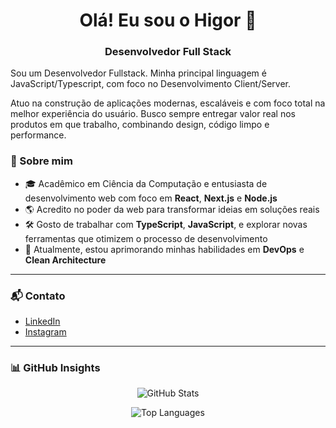 <h1 align="center">Olá! Eu sou o Higor 👋</h1>
<h3 align="center">Desenvolvedor Full Stack</h3>

<p align="left">
  Sou um Desenvolvedor Fullstack. Minha principal linguagem é JavaScript/Typescript, com foco no Desenvolvimento Client/Server.
</p>
<p align="left">
  Atuo na construção de aplicações modernas, escaláveis e com foco total na melhor experiência do usuário. Busco sempre entregar valor real nos produtos em que trabalho,       combinando design, código limpo e performance.
</p>

### 🚀 Sobre mim

- 🎓 Acadêmico em Ciência da Computação e entusiasta de desenvolvimento web com foco em **React**, **Next.js** e **Node.js**
- 🌎 Acredito no poder da web para transformar ideias em soluções reais
- 🛠️ Gosto de trabalhar com **TypeScript**, **JavaScript**, e explorar novas ferramentas que otimizem o processo de desenvolvimento
- 🌱 Atualmente, estou aprimorando minhas habilidades em **DevOps** e **Clean Architecture**

---

### 📬 Contato

- [LinkedIn](https://linkedin.com/in/pedro-higor-b8b546234)
- [Instagram](https://instagram.com/_higor.ss)
---

### 📊 GitHub Insights

<p align="center">
  <img src="https://github-readme-stats.vercel.app/api?username=higordevv&show_icons=true&theme=default" alt="GitHub Stats" />
</p>

<p align="center">
  <img src="https://github-readme-stats.vercel.app/api/top-langs/?username=higordevv&layout=compact&langs_count=6" alt="Top Languages" />
</p>


